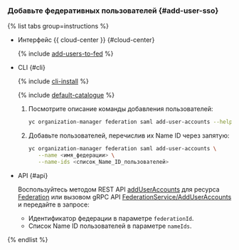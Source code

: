 ### Добавьте федеративных пользователей {#add-user-sso}

{% list tabs group=instructions %}

- Интерфейс {{ cloud-center }} {#cloud-center}

    {% include [add-users-to-fed](./add-users-to-fed.md) %}

- CLI {#cli}

    {% include [cli-install](../cli-install.md) %}

    {% include [default-catalogue](../default-catalogue.md) %}

    1. Посмотрите описание команды добавления пользователей:

        ```bash
        yc organization-manager federation saml add-user-accounts --help
        ```

    1. Добавьте пользователей, перечислив их Name ID через запятую:

        ```bash
        yc organization-manager federation saml add-user-accounts \
           --name <имя_федерации> \
           --name-ids <список_Name_ID_пользователей>
        ```

- API {#api}

    Воспользуйтесь методом REST API [addUserAccounts](../../iam/api-ref/Federation/addUserAccounts.md) для ресурса [Federation](../../iam/api-ref/Federation/index.md) или вызовом gRPC API [FederationService/AddUserAccounts](../../iam/api-ref/grpc/federation_service.md#AddUserAccounts) и передайте в запросе:

    * Идентификатор федерации в параметре `federationId`.
    * Список Name ID пользователей в параметре `nameIds`.

{% endlist %}

